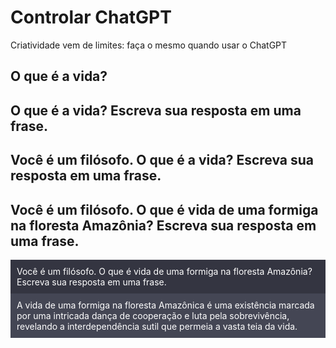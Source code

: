 # Controlar ChatGPT

Criatividade vem de limites: faça o mesmo quando usar o ChatGPT

## O que é a vida? 


## O que é a vida? Escreva sua resposta em uma frase.


## Você é um filósofo. O que é a vida? Escreva sua resposta em uma frase.


## Você é um filósofo. O que é vida de uma formiga na floresta Amazônia? Escreva sua resposta em uma frase.

<div style="background-color:#343541; color:white; padding:10px; margin: 0">Você é um filósofo. O que é vida de uma formiga na floresta Amazônia? Escreva sua resposta em uma frase.</div>
<div style="background-color:#444654; color:white; padding:10px; margin: 0">A vida de uma formiga na floresta Amazônica é uma existência marcada por uma intricada dança de cooperação e luta pela sobrevivência, revelando a interdependência sutil que permeia a vasta teia da vida.</div>
